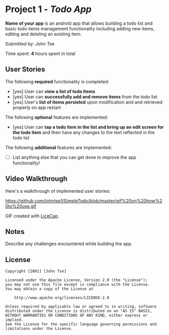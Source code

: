 # Project 1 - *Todo App*

**Name of your app** is an android app that allows building a todo list and basic todo items management functionality including adding new items, editing and deleting an existing item.

Submitted by: John Tse

Time spent: **4** hours spent in total

## User Stories

The following **required** functionality is completed:

* [yes] User can **view a list of todo items**
* [yes] User can **successfully add and remove items** from the todo list
* [yes] User's **list of items persisted** upon modification and and retrieved properly on app restart

The following **optional** features are implemented:

* [yes] User can **tap a todo item in the list and bring up an edit screen for the todo item** and then have any changes to the text reflected in the todo list

The following **additional** features are implemented:

* [ ] List anything else that you can get done to improve the app functionality!

## Video Walkthrough

Here's a walkthrough of implemented user stories:

https://github.com/johntse1/SimpleTodo/blob/master/gif%20on%20how%20to%20use.gif

GIF created with [LiceCap](http://www.cockos.com/licecap/).

## Notes

Describe any challenges encountered while building the app.

## License

    Copyright [2001] [John Tse]

    Licensed under the Apache License, Version 2.0 (the "License");
    you may not use this file except in compliance with the License.
    You may obtain a copy of the License at

        http://www.apache.org/licenses/LICENSE-2.0

    Unless required by applicable law or agreed to in writing, software
    distributed under the License is distributed on an "AS IS" BASIS,
    WITHOUT WARRANTIES OR CONDITIONS OF ANY KIND, either express or implied.
    See the License for the specific language governing permissions and
    limitations under the License.
